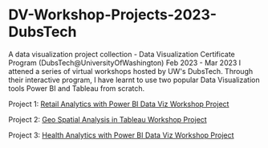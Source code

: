 # DV-Workshop-Projects-2023-DubsTech
A data visualization project collection - Data Visualization Certificate Program (DubsTech@UniversityOfWashington)
Feb 2023 - Mar 2023
I attened a series of virtual workshops hosted by UW's DubsTech. Through their interactive program, I have learnt to use two popular Data Visualization tools Power BI and Tableau from scratch.

Project 1: <a href="https://drive.google.com/file/d/1kIozLjKmmv3Z1yyqmzsKJvLncK51KnI2/view?usp=sharing" target="_blank" rel="noopener noreferrer"> Retail Analytics with Power BI Data Viz Workshop Project </a>

Project 2: <a href="https://public.tableau.com/app/profile/winifred.huang/viz/U_SDRGReportForLilyMedicare/HospitalFinderDashboard" target="_blank" rel="noopener noreferrer"> Geo Spatial Analysis in Tableau Workshop Project </a>

Project 3: <a href="https://drive.google.com/file/d/136lxHQBrCLBf0PF9mXZJ3qtHPInn1Eeo/view?usp=sharing" target="_blank" rel="noopener noreferrer"> Health Analytics with Power BI Data Viz Workshop Project
